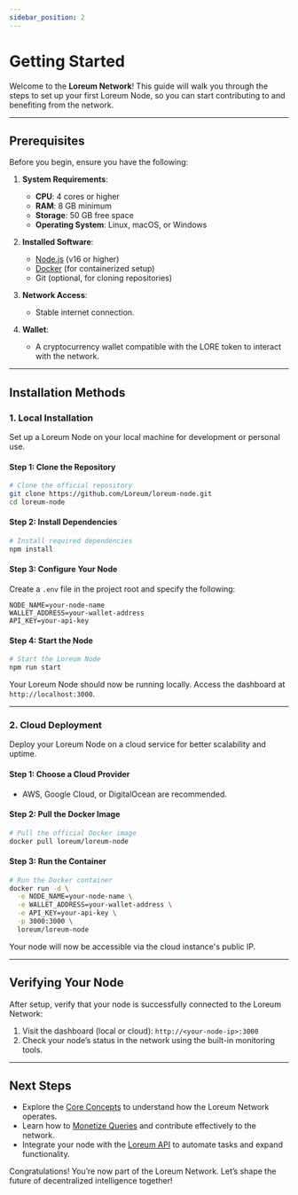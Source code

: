 ```yaml
---
sidebar_position: 2
---
```


# Getting Started

Welcome to the **Loreum Network**! This guide will walk you through the steps to set up your first Loreum Node, so you can start contributing to and benefiting from the network.

---

## Prerequisites

Before you begin, ensure you have the following:

1. **System Requirements**:
   - **CPU**: 4 cores or higher
   - **RAM**: 8 GB minimum
   - **Storage**: 50 GB free space
   - **Operating System**: Linux, macOS, or Windows

2. **Installed Software**:
   - [Node.js](https://nodejs.org/) (v16 or higher)
   - [Docker](https://www.docker.com/) (for containerized setup)
   - Git (optional, for cloning repositories)

3. **Network Access**:
   - Stable internet connection.

4. **Wallet**:
   - A cryptocurrency wallet compatible with the LORE token to interact with the network.

---

## Installation Methods

### **1. Local Installation**

Set up a Loreum Node on your local machine for development or personal use.

#### Step 1: Clone the Repository
```bash
# Clone the official repository
git clone https://github.com/Loreum/loreum-node.git
cd loreum-node
```

#### Step 2: Install Dependencies
```bash
# Install required dependencies
npm install
```

#### Step 3: Configure Your Node
Create a `.env` file in the project root and specify the following:

```plaintext
NODE_NAME=your-node-name
WALLET_ADDRESS=your-wallet-address
API_KEY=your-api-key
```

#### Step 4: Start the Node
```bash
# Start the Loreum Node
npm run start
```
Your Loreum Node should now be running locally. Access the dashboard at `http://localhost:3000`.

---

### **2. Cloud Deployment**

Deploy your Loreum Node on a cloud service for better scalability and uptime.

#### Step 1: Choose a Cloud Provider
- AWS, Google Cloud, or DigitalOcean are recommended.

#### Step 2: Pull the Docker Image
```bash
# Pull the official Docker image
docker pull loreum/loreum-node
```

#### Step 3: Run the Container
```bash
# Run the Docker container
docker run -d \
  -e NODE_NAME=your-node-name \
  -e WALLET_ADDRESS=your-wallet-address \
  -e API_KEY=your-api-key \
  -p 3000:3000 \
  loreum/loreum-node
```

Your node will now be accessible via the cloud instance's public IP.

---

## Verifying Your Node

After setup, verify that your node is successfully connected to the Loreum Network:

1. Visit the dashboard (local or cloud): `http://<your-node-ip>:3000`
2. Check your node’s status in the network using the built-in monitoring tools.

---

## Next Steps

- Explore the [Core Concepts](core/overview.md) to understand how the Loreum Network operates.
- Learn how to [Monetize Queries](guides/advanced/query-optimization.md) and contribute effectively to the network.
- Integrate your node with the [Loreum API](api/overview.md) to automate tasks and expand functionality.

Congratulations! You’re now part of the Loreum Network. Let’s shape the future of decentralized intelligence together!



